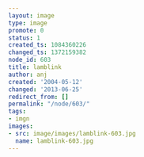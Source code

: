 ```yaml
---
layout: image
type: image
promote: 0
status: 1
created_ts: 1084360226
changed_ts: 1372159382
node_id: 603
title: lamblink
author: anj
created: '2004-05-12'
changed: '2013-06-25'
redirect_from: []
permalink: "/node/603/"
tags:
- imgn
images:
- src: image/images/lamblink-603.jpg
  name: lamblink-603.jpg
---
```


